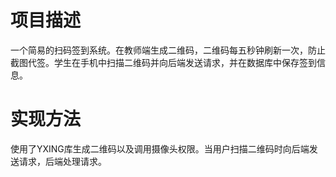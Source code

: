 # 项目描述  
一个简易的扫码签到系统。在教师端生成二维码，二维码每五秒钟刷新一次，防止截图代签。学生在手机中扫描二维码并向后端发送请求，并在数据库中保存签到信息。
# 实现方法
使用了YXING库生成二维码以及调用摄像头权限。当用户扫描二维码时向后端发送请求，后端处理请求。
